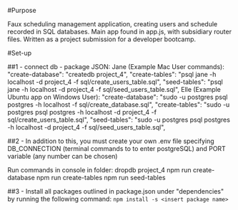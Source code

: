 #Purpose

Faux scheduling management application, creating users and schedule recorded in SQL databases. Main app found in app.js, with subsidiary router files. Written as a project submission for a developer bootcamp. 

#Set-up

##1 - connect db - package JSON:
Jane (Example Mac User commands):
"create-database": "createdb project_4",
"create-tables": "psql jane -h localhost -d project_4 -f sql/create_users_table.sql",
"seed-tables": "psql jane -h localhost -d project_4 -f sql/seed_users_table.sql",
Elle (Example Ubuntu app on Windows User):
"create-database": "sudo -u postgres psql postgres -h localhost -f sql/create_database.sql",
"create-tables": "sudo -u postgres psql postgres -h localhost -d project_4 -f sql/create_users_table.sql",
"seed-tables": "sudo -u postgres psql postgres -h localhost -d project_4 -f sql/seed_users_table.sql",

##2 - In addition to this, you must create your own .env file specifying DB_CONNECTION (terminal commands to to enter postgreSQL) and PORT variable (any number can be chosen)

Run commands in console in folder:
dropdb project_4
npm run create-database
npm run create-tables
npm run seed-tables

##3 - Install all packages outlined in package.json under "dependencies" by running the following command:
```npm install -s <insert package name>```
